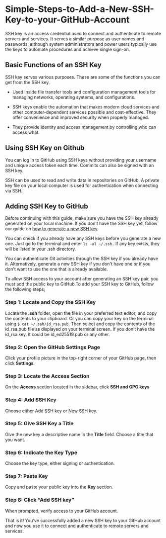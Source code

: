 # Simple-Steps-to-Add-a-New-SSH-Key-to-your-GitHub-Account

SSH key is an access credential used to connect and authenticate to remote servers and services. It serves a similar purpose as user names and passwords, although system administrators and power users typically use the keys to automate procedures and achieve single sign-on.

## Basic Functions of an SSH Key

SSH key serves various purposes. These are some of the functions you can get from the SSH key.

* Used inside file transfer tools and configuration management tools for managing networks, operating systems, and configurations.   

* SSH keys enable the automation that makes modern cloud services and other computer-dependent services possible and cost-effective. They offer convenience and improved security when properly managed.

* They provide identity and access management by controlling who can access what. 


## Using SSH Key on Github
You can log in to GitHub using SSH keys without providing your username and unique access token each time. Commits can also be signed with an SSH key.

SSH can be used to read and write data in repositories on GitHub. A private key file on your local computer is used for authentication when connecting via SSH.

## Adding SSH Key to GitHub

Before continuing with this guide, make sure you have the SSH key already generated on your local machine. If you don’t have the SSH key yet, follow our guide on [how to generate a new SSH key](https://github.com/SerahNderitu/How-to-Generate-a-New-SSH-Key-on-Linux-and-Add-it-to-the-SSH-Agent).

You can check if you already have any SSH keys before you generate a new one. Just go to the terminal and enter ``ls -al ~/.ssh.`` If any key exists, they will be listed in your .ssh directory.

You can authenticate Git activities through the SSH key if you already have it. Alternatively,  generate a new SSH key if you don't have one or if you don't want to use the one that is already available.

To allow SSH access to your account after generating an SSH key pair, you must add the public key to GitHub.To add your SSH key to GitHub, follow the following steps;

### Step 1: Locate and Copy the SSH Key

Locate the **.ssh** folder, open the file in your preferred text editor, and copy the contents to your clipboard. 
Or you can copy your key on the terminal using ``$ cat ~/.ssh/id_rsa.pub``. Then select and copy the contents of the id_rsa.pub file as displayed on your terminal screen. If you don’t have the id_rsa key, it could be id_ed25519.pub or any other.

### Step 2: Open the GitHub Settings Page

Click your profile picture in the top-right corner of your GitHub page, then click **Settings**. 

### Step 3: Locate the Access Section

On the **Access** section located in the sidebar, click **SSH and GPG keys** 

### Step 4: Add SSH Key

Choose either Add SSH key or New SSH key. 

### Step 5: Give SSH Key a Title

Give the new key a descriptive name in the **Title** field. Choose a title that you want. 

### Step 6: Indicate the Key Type

Choose the key type, either signing or authentication.

### Step 7: Paste Key

Copy and paste your public key into the **Key** section. 

### Step 8: Click “Add SSH key”

When prompted, verify access to your GitHub account. 


That is it! You’ve successfully added a new SSH key to your GitHub account and now you use it to connect and authenticate to remote servers and services. 



 

